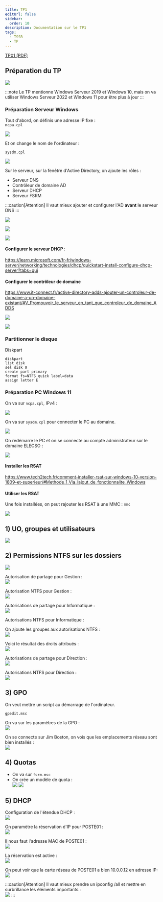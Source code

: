 ```yaml
---
title: TP1
editUrl: false
sidebar:
  order: 10
description: Documentation sur le TP1
tags:
  - TSSR
  - TP
---
```


[TP01 (PDF)](/notes/serveur-windows/_docs/TP01_Elesco.pdf)

## Préparation du TP

![](../../../../assets/notes/serveur-windows/_attachments/pasted-image-20240529115449.png)

:::note
Le TP mentionne Windows Serveur 2019 et Windows 10, mais on va utiliser Windows Serveur 2022 et Windows 11 pour être plus à jour
:::

### Préparation Serveur Windows

Tout d'abord, on définis une adresse IP fixe :\
`ncpa.cpl`

![](../../../../assets/notes/serveur-windows/_attachments/pasted-image-20240529125001.png)

Et on change le nom de l'ordinateur :

`sysdm.cpl`

![](../../../../assets/notes/serveur-windows/_attachments/pasted-image-20240529125816.png)

Sur le serveur, sur la fenêtre d'Active Directory, on ajoute les rôles :

* Serveur DNS
* Contrôleur de domaine AD
* Serveur DHCP
* Serveur FSRM

:::caution[Attention]
Il vaut mieux ajouter et configurer l'AD **avant** le serveur DNS
:::

![](../../../../assets/notes/poste-de-travail/_attachments/pasted-image-20240528134153.png)

![](../../../../assets/notes/poste-de-travail/_attachments/pasted-image-20240528134418.png)

![](../../../../assets/notes/serveur-windows/_attachments/pasted-image-20240529125428.png)

#### Configurer le serveur DHCP :

<https://learn.microsoft.com/fr-fr/windows-server/networking/technologies/dhcp/quickstart-install-configure-dhcp-server?tabs=gui>

#### Configurer le contrôleur de domaine

<https://www.it-connect.fr/active-directory-adds-ajouter-un-controleur-de-domaine-a-un-domaine-existant/#V_Promouvoir_le_serveur_en_tant_que_controleur_de_domaine_ADDS>

![](../../../../assets/notes/serveur-windows/_attachments/pasted-image-20240529122849.png)

![](../../../../assets/notes/serveur-windows/_attachments/pasted-image-20240530101951.png)

### Partitionner le disque

Diskpart

```
diskpart
list disk
sel disk 0
create part primary
format fs=NTFS quick label=data
assign letter E
```

### Préparation PC Windows 11

On va sur `ncpa.cpl`, IPv4 :

![](../../../../assets/notes/serveur-windows/_attachments/pasted-image-20240529132042.png)

On va sur `sysdm.cpl` pour connecter le PC au domaine.

![](../../../../assets/notes/serveur-windows/_attachments/pasted-image-20240529130904.png)

On redémarre le PC et on se connecte au compte administrateur sur le domaine ELECSO :

![](../../../../assets/notes/serveur-windows/_attachments/pasted-image-20240529131505.png)

#### Installer les RSAT

<https://www.tech2tech.fr/comment-installer-rsat-sur-windows-10-version-1809-et-superieur/#Methode_1_Via_lajout_de_fonctionnalite_Windows>

#### Utiliser les RSAT

Une fois installées, on peut rajouter les RSAT à une MMC : `mmc`

![](../../../../assets/notes/serveur-windows/_attachments/pasted-image-20240529133052.png)

## 1) UO, groupes et utilisateurs

![](../../../../assets/notes/serveur-windows/_attachments/pasted-image-20240529141911.png)

## 2) Permissions NTFS sur les dossiers

![](../../../../assets/notes/serveur-windows/_attachments/pasted-image-20240529142843.png)

Autorisation de partage pour Gestion :\
![](../../../../assets/notes/serveur-windows/_attachments/pasted-image-20240529144047.png)

Autorisation NTFS pour Gestion :\
![](../../../../assets/notes/serveur-windows/_attachments/pasted-image-20240529143647.png)

Autorisations de partage pour Informatique :\
![](../../../../assets/notes/serveur-windows/_attachments/pasted-image-20240529143837.png)

Autorisations NTFS pour Informatique :

On ajoute les groupes aux autorisations NTFS :\
![](../../../../assets/notes/serveur-windows/_attachments/pasted-image-20240529144305.png)

Voici le résultat des droits attribués :\
![](../../../../assets/notes/serveur-windows/_attachments/pasted-image-20240529144718.png)

Autorisations de partage pour Direction :\
![](../../../../assets/notes/serveur-windows/_attachments/pasted-image-20240529145725.png)

Autorisations NTFS pour Direction :\
![](../../../../assets/notes/serveur-windows/_attachments/pasted-image-20240529145710.png)

## 3) GPO

On veut mettre un script au démarrage de l'ordinateur.

`gpedit.msc`

On va sur les paramètres de la GPO :\
![](../../../../assets/notes/serveur-windows/_attachments/pasted-image-20240530112754.png)

On se connecte sur Jim Boston, on vois que les emplacements réseau sont bien installés :\
![](../../../../assets/notes/serveur-windows/_attachments/pasted-image-20240529163311.png)

## 4) Quotas

* On va sur `fsrm.msc`
* On crée un modèle de quota :\
  ![](../../../../assets/notes/serveur-windows/_attachments/pasted-image-20240529170506.png)
  ![](../../../../assets/notes/serveur-windows/_attachments/pasted-image-20240529170151.png)

## 5) DHCP

Configuration de l'étendue DHCP :\
![](../../../../assets/notes/serveur-windows/_attachments/pasted-image-20240529171632.png)

On paramètre la réservation d'IP pour POSTE01 :\
![](../../../../assets/notes/serveur-windows/_attachments/pasted-image-20240529172108.png)

Il nous faut l'adresse MAC de POSTE01 :\
![](../../../../assets/notes/serveur-windows/_attachments/pasted-image-20240529171551.png)

La réservation est active :\
![](../../../../assets/notes/serveur-windows/_attachments/pasted-image-20240529172633.png)

On peut voir que la carte réseau de POSTE01 a bien 10.0.0.12 en adresse IP:\
![](../../../../assets/notes/serveur-windows/_attachments/pasted-image-20240529172712.png)

:::caution[Attention]
Il vaut mieux prendre un ipconfig /all et mettre en surbrillance les éléments importants :\
![](../../../../assets/notes/serveur-windows/_attachments/pasted-image-20240530114456.png)
:::
